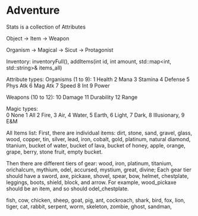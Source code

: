 # Adventure

Stats is a collection of Attributes  

Object -> Item -> Weapon  

Organism -> Magical -> Sicut -> Protagonist  

Inventory: inventoryFull(), addItems(int id, int amount, std::map<int, std::string>& items_all)

Attribute types:
Organisms (1 to 9): 1 Health	2 Mana	3 Stamina 4	Defense	5 Phys Atk	6 Mag Atk	7 Speed	8 Int 9 Power  

Weapons (10 to 12): 10 Damage 11 Durability 12 Range  


Magic types:   
0 None 1 All 2 Fire, 3 Air, 4 Water, 5 Earth, 6 Light, 7 Dark, 8 Illusionary, 9 E&M   


All Items list:
First, there are individual items: dirt, stone, sand, gravel, glass, wood, copper, tin, silver, lead, iron, cobalt, gold, platinum, natural diamond, titanium, bucket of water, bucket of lava, bucket of honey, apple, orange, grape, berry, stone fruit, empty bucket. 

Then there are different tiers of gear: wood, iron, platinum, titanium, orichalcum, mythium, odel, accursed, mystium, great, divine; Each gear tier should have a sword, axe, pickaxe, shovel, spear, bow, helmet, chestplate, leggings, boots, shield, block, and arrow. For example, wood_pickaxe should be an item, and so should odel_chestplate. 

 fish, cow, chicken, sheep, goat, pig, ant, cockroach, shark, bird, fox, lion, tiger, cat, rabbit, serpent, worm, skeleton, zombie, ghost, sandman, 
